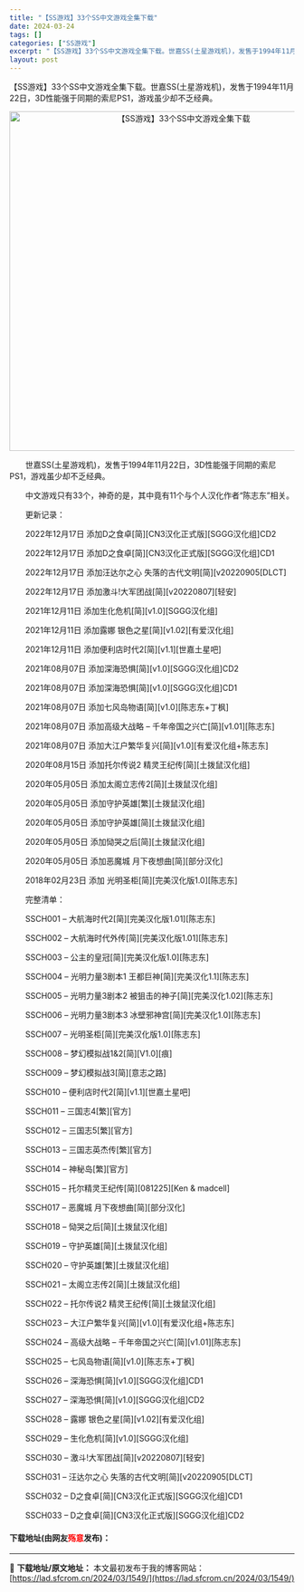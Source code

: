 ```yaml
---
title: "【SS游戏】33个SS中文游戏全集下载"
date: 2024-03-24
tags: []
categories: ["SS游戏"]
excerpt: "【SS游戏】33个SS中文游戏全集下载。世嘉SS(土星游戏机)，发售于1994年11月22日，3D性能强于同期的索尼PS1，游戏虽少却不乏经典。 　　世嘉SS(土星游戏机)，发售于1994年11月22日，3D性能强于同期的索尼PS1，游戏虽少却不乏经典。 　　中文游戏只有33个，神奇的是，其中竟有1&hellip;"
layout: post
---
```


 <p>【SS游戏】33个SS中文游戏全集下载。世嘉SS(土星游戏机)，发售于1994年11月22日，3D性能强于同期的索尼PS1，游戏虽少却不乏经典。</p> <p align="center"><img align="" border="0" src="https://lad.sfcrom.cn/wp-content/uploads/2024/03/20240323_65ff1f38555e2.webp" width="600" alt="【SS游戏】33个SS中文游戏全集下载" /></p> <p>　　世嘉SS(土星游戏机)，发售于1994年11月22日，3D性能强于同期的索尼PS1，游戏虽少却不乏经典。</p> <p>　　中文游戏只有33个，神奇的是，其中竟有11个与个人汉化作者&ldquo;陈志东&rdquo;相关。</p> <p>　　更新记录：</p> <p>　　2022年12月17日 添加D之食卓[简][CN3汉化正式版][SGGG汉化组]CD2</p> <p>　　2022年12月17日 添加D之食卓[简][CN3汉化正式版][SGGG汉化组]CD1</p> <p>　　2022年12月17日 添加汪达尔之心 失落的古代文明[简][v20220905[DLCT]</p> <p>　　2022年12月17日 添加激斗!大军团战[简][v20220807][轻安]</p> <p>　　2021年12月11日 添加生化危机[简][v1.0][SGGG汉化组]</p> <p>　　2021年12月11日 添加露娜 银色之星[简][v1.02][有爱汉化组]</p> <p>　　2021年12月11日 添加便利店时代2[简][v1.1][世嘉土星吧]</p> <p>　　2021年08月07日 添加深海恐惧[简][v1.0][SGGG汉化组]CD2</p> <p>　　2021年08月07日 添加深海恐惧[简][v1.0][SGGG汉化组]CD1</p> <p>　　2021年08月07日 添加七风岛物语[简][v1.0][陈志东+丁枫]</p> <p>　　2021年08月07日 添加高级大战略 &ndash; 千年帝国之兴亡[简][v1.01][陈志东]</p> <p>　　2021年08月07日 添加大江户繁华复兴[简][v1.0][有爱汉化组+陈志东]</p> <p>　　2020年08月15日 添加托尔传说2 精灵王纪传[简][土拨鼠汉化组]</p> <p>　　2020年05月05日 添加太阁立志传2[简][土拨鼠汉化组]</p> <p>　　2020年05月05日 添加守护英雄[繁][土拨鼠汉化组]</p> <p>　　2020年05月05日 添加守护英雄[简][土拨鼠汉化组]</p> <p>　　2020年05月05日 添加恸哭之后[简][土拨鼠汉化组]</p> <p>　　2020年05月05日 添加恶魔城 月下夜想曲[简][部分汉化]</p> <p>　　2018年02月23日 添加 光明圣柜[简][完美汉化版1.0][陈志东]</p> <p>　　完整清单：</p> <p>　　SSCH001 &ndash; 大航海时代2[简][完美汉化版1.01][陈志东]</p> <p>　　SSCH002 &ndash; 大航海时代外传[简][完美汉化版1.01][陈志东]</p> <p>　　SSCH003 &ndash; 公主的皇冠[简][完美汉化版1.0][陈志东]</p> <p>　　SSCH004 &ndash; 光明力量3剧本1 王都巨神[简][完美汉化1.1][陈志东]</p> <p>　　SSCH005 &ndash; 光明力量3剧本2 被狙击的神子[简][完美汉化1.02][陈志东]</p> <p>　　SSCH006 &ndash; 光明力量3剧本3 冰壁邪神宫[简][完美汉化1.0][陈志东]</p> <p>　　SSCH007 &ndash; 光明圣柜[简][完美汉化版1.0][陈志东]</p> <p>　　SSCH008 &ndash; 梦幻模拟战1&amp;2[简][V1.0][痕]</p> <p>　　SSCH009 &ndash; 梦幻模拟战3[简][意志之路]</p> <p>　　SSCH010 &ndash; 便利店时代2[简][v1.1][世嘉土星吧]</p> <p>　　SSCH011 &ndash; 三国志4[繁][官方]</p> <p>　　SSCH012 &ndash; 三国志5[繁][官方]</p> <p>　　SSCH013 &ndash; 三国志英杰传[繁][官方]</p> <p>　　SSCH014 &ndash; 神秘岛[繁][官方]</p> <p>　　SSCH015 &ndash; 托尔精灵王纪传[简][081225][Ken &amp; madcell]</p> <p>　　SSCH017 &ndash; 恶魔城 月下夜想曲[简][部分汉化]</p> <p>　　SSCH018 &ndash; 恸哭之后[简][土拨鼠汉化组]</p> <p>　　SSCH019 &ndash; 守护英雄[简][土拨鼠汉化组]</p> <p>　　SSCH020 &ndash; 守护英雄[繁][土拨鼠汉化组]</p> <p>　　SSCH021 &ndash; 太阁立志传2[简][土拨鼠汉化组]</p> <p>　　SSCH022 &ndash; 托尔传说2 精灵王纪传[简][土拨鼠汉化组]</p> <p>　　SSCH023 &ndash; 大江户繁华复兴[简][v1.0][有爱汉化组+陈志东]</p> <p>　　SSCH024 &ndash; 高级大战略 &ndash; 千年帝国之兴亡[简][v1.01][陈志东]</p> <p>　　SSCH025 &ndash; 七风岛物语[简][v1.0][陈志东+丁枫]</p> <p>　　SSCH026 &ndash; 深海恐惧[简][v1.0][SGGG汉化组]CD1</p> <p>　　SSCH027 &ndash; 深海恐惧[简][v1.0][SGGG汉化组]CD2</p> <p>　　SSCH028 &ndash; 露娜 银色之星[简][v1.02][有爱汉化组]</p> <p>　　SSCH029 &ndash; 生化危机[简][v1.0][SGGG汉化组]</p> <p>　　SSCH030 &ndash; 激斗!大军团战[简][v20220807][轻安]</p> <p>　　SSCH031 &ndash; 汪达尔之心 失落的古代文明[简][v20220905[DLCT]</p> <p>　　SSCH032 &ndash; D之食卓[简][CN3汉化正式版][SGGG汉化组]CD1</p> <p>　　SSCH033 &ndash; D之食卓[简][CN3汉化正式版][SGGG汉化组]CD2</p> <p><h4>下载地址(由网友<font color="red">殇意</font>发布)：</h4></p> 

---
📖 **下载地址/原文地址：** 本文最初发布于我的博客网站：[https://lad.sfcrom.cn/2024/03/1549/](https://lad.sfcrom.cn/2024/03/1549/)

